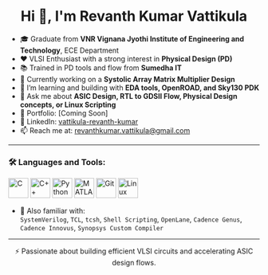 <h1 align="center">Hi 👋, I'm Revanth Kumar Vattikula</h1>



- 🎓 Graduate from **VNR Vignana Jyothi Institute of Engineering and Technology**, ECE Department  
- ❤️ VLSI Enthusiast with a strong interest in **Physical Design (PD)**
- 📚 Trained in PD tools and flow from **Sumedha IT**
- 🔬 Currently working on a **Systolic Array Matrix Multiplier Design**
- 🧠 I’m learning and building with **EDA tools, OpenROAD, and Sky130 PDK**
- 💬 Ask me about **ASIC Design, RTL to GDSII Flow, Physical Design concepts, or Linux Scripting**
- 💼 Portfolio: [Coming Soon]
- 🔗 LinkedIn: [vattikula-revanth-kumar](https://www.linkedin.com/in/vattikula-revanth-kumar)
- 📫 Reach me at: revanthkumar.vattikula@gmail.com

---

<h3 align="left">🛠️ Languages and Tools:</h3>

<p align="left">

  <img src="https://cdn.jsdelivr.net/gh/devicons/devicon/icons/c/c-original.svg" width="40" title="C"/>
  <img src="https://cdn.jsdelivr.net/gh/devicons/devicon/icons/cplusplus/cplusplus-original.svg" width="40" title="C++"/>
  <img src="https://cdn.jsdelivr.net/gh/devicons/devicon/icons/python/python-original.svg" width="40" title="Python"/>
  <img src="https://cdn.jsdelivr.net/gh/devicons/devicon/icons/matlab/matlab-original.svg" width="40" title="MATLAB"/>
  <img src="https://cdn.jsdelivr.net/gh/devicons/devicon/icons/git/git-original.svg" width="40" title="Git"/>
  <img src="https://cdn.jsdelivr.net/gh/devicons/devicon/icons/linux/linux-original.svg" width="40" title="Linux"/>
</p>

- 🧾 Also familiar with:  
  `SystemVerilog`, `TCL`, `tcsh`, `Shell Scripting`, `OpenLane`, `Cadence Genus`, `Cadence Innovus`, `Synopsys Custom Compiler`

---

<p align="center">
  ⚡ Passionate about building efficient VLSI circuits and accelerating ASIC design flows.
</p>
